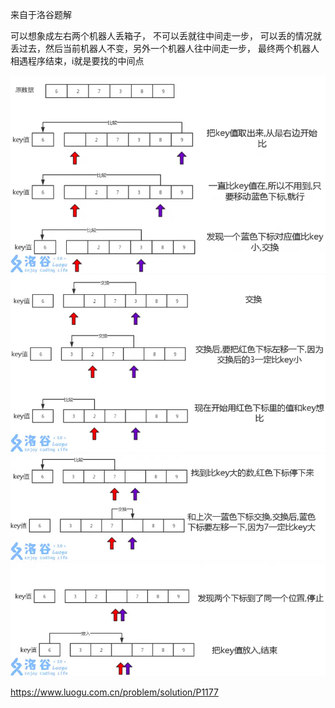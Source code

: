 来自于洛谷题解

可以想象成左右两个机器人丢箱子，
不可以丢就往中间走一步，
可以丢的情况就丢过去，然后当前机器人不变，另外一个机器人往中间走一步，
最终两个机器人相遇程序结束，i就是要找的中间点

![img.png](img.png)
![img_1.png](img_1.png)
![img_2.png](img_2.png)
![img_3.png](img_3.png)


https://www.luogu.com.cn/problem/solution/P1177
